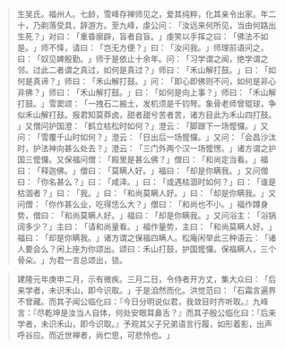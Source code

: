 
> 生吴氏。福州人。七龄，雪峰存禅师见之，爱其纯粹，化其亲令出家。年二十，乃剃落受具，辞游方。至九峰，虔公问：​「汝远来何所见，当由何路出生死？​」对曰：​「重昏廓辟，盲者自盲。​」虔笑以手挥之曰：​「佛法不如是。​」师不怿，请曰：​「岂无方便？​」曰：​「汝问我。​」师理前语问之，曰：​「奴见婢殷勤。​」师于是依止十余年。问：​「习学谓之闻，绝学谓之邻。过此二者谓之真过，如何是真过？​」师曰：​「禾山解打鼓。​」曰：​「如何是真谛？​」师曰：​「禾山解打鼓。​」问：​「即心即佛则不问，如何是非心非佛？​」师曰：​「禾山解打鼓。​」曰：​「如何是向上事？​」师曰：​「禾山解打鼓。​」雪窦颂：​「一拽石二搬土，发机须是千钧弩。象骨老师曾辊球，争似禾山解打鼓。报君知莫莽卤，甜者甜兮苦者苦，诸方目此为禾山四打鼓。​」又僧问护国澄：​「鹤立枯松时如何？​」澄云：​「脚跟下一场懡㦬。​」又问：​「雪覆千山时如何？​」澄云：​「日出后一场懡㦬。​」又问：​「会昌沙汰时，护法神向甚么处去？​」澄云：​「三门外两个汉一场懡愣。​」诸方谓之护国三懡㦬。又保福问僧：​「殿里是甚么佛？​」僧曰：​「和尚定当看。​」福曰：​「释迦佛。​」僧曰：​「莫瞒人好。​」福曰：​「却是你瞒我。​」又问僧曰：​「你名甚么？​」曰：​「咸泽。​」曰：​「或遇枯涸时如何？​」曰：​「谁是枯涸者？​」曰：​「我。​」曰：​「和尚莫瞒人好。​」曰：​「却是你瞒我。​」又问僧：​「你作甚么业，吃得恁么大？​」僧曰：​「和尚也不小。​」福作蹲身势，僧曰：​「和尚莫瞒人好。​」福曰：​「却是你瞒我。​」又问浴主：​「浴锅阔多少？​」主曰：​「请和尚量看。​」福作量势，主曰：​「和尚莫瞒人好。​」福曰：​「却是你瞒我。​」诸方谓之保福四瞒人。松庵闲举此三种语云：​「诸人要会么？闲上座为你颂出。颂曰：禾山打鼓，护国懡㦬。保福瞒人，三个骨朵。​」为君一言总颂出，锁。

> 建隆元年庚申二月，示有微疾。三月二日，令侍者开方丈，集大众曰：​「后来学者，未识禾山，即今识取。​」于是洎然而化。洪觉范曰：​「石霜言遍界不曾藏。而其子闻公临化曰：『今日分明说似君，我敛目时齐听取。』九峰言：『尽乾坤是汝当人自体，何处安眼耳鼻舌？』而其子殷公临化曰：『后来学者，未识禾山，即今识取。』予观其父子兄弟语言行履，如形着影，出声呼谷应。而近世禅者，尚伫思，可悲怜也。​」
